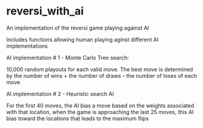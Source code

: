 # reversi_with_ai
An implementation of the reversi game playing against AI

Includes functions allowing human playing aginst different AI implementations 
 
AI implementation # 1 - Monte Carlo Tree search:

10,000 random playouts for each valid move. The best move is determined by 
the number of wins + the number of draws - the number of loses of each move

AI implementation # 2 - Heuristic search AI

For the first 40 moves, the AI bias a move based on the weights associated with that location, 
when the game is approaching the last 25 moves, this AI bias toward the locations that leads to the maximum flips
